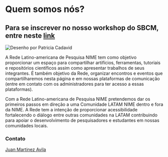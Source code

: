 # Quem somos nós?

## Para se inscrever no nosso workshop do SBCM, entre neste [link](workshop/pagina-inicial.md)

![Desenho por Patricia Cadavid](<.gitbook/assets/LatamNimeLogoBlack\_ (1).png>)

A Rede Latino-americana de Pesquisa NIME tem como objetivo proporcionar um espaço para compartilhar artifícios, ferramentas, tutoriais e repositórios científicos assim como apresentar trabalhos de seus integrantes. É também objetivo da Rede, organizar encontros e eventos que compartilharemos nesta página e em nossas plataformas de comunicação (entre em contato com os administradores para ter acesso a essas plataformas).

Com a Rede Latino-americana de Pesquisa NIME pretendemos dar os primeiros passos em direção a uma Comunidade LATAM NIME dentro e fora da NIME. A Rede tem a intenção de proporcionar acessibilidade fortalecendo o diálogo entre outras comunidades na LATAM contribuindo para apoiar o desenvolvimento de pesquisadores e estudantes em nossas comunidades locais.

### Contato

[Juan Martinez Avila](mailto:psxjpma@nott.ac.uk)
